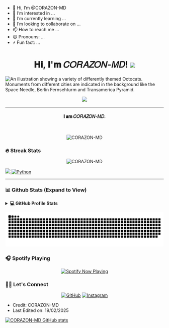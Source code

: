 - 👋 Hi, I’m @CORAZON-MD
- 👀 I’m interested in ...
- 🌱 I’m currently learning ...
- 💞️ I’m looking to collaborate on ...
- 📫 How to reach me ...
- 😄 Pronouns: ...
- ⚡ Fun fact: ...

<!---
CORAZON-MD/CORAZON-MD is a ✨ special ✨ repository because its `README.md` (this file) appears on your GitHub profile.
You can click the Preview link to take a look at your changes.
--->
<h1 align="center">𝐇𝐢, 𝐈'𝐦 𝐶𝑂𝑅𝐴𝑍𝑂𝑁-𝑀𝐷! <img src="https://telegra.ph/file/df6ddd1ba0af4316c494b.jpg" width="35"></h1>

![An illustration showing a variety of differently themed Octocats. Monuments from different cities are indicated in the background like the Space Needle, Berlin Fernsehturm and Transamerica Pyramid.](https://telegra.ph/file/df6ddd1ba0af4316c494b.jpg)

<p align="center">
  <a href="https://github.com/CORAZON-MD/readme-typing-svg"><img src="https://readme-typing-svg.herokuapp.com?lines=𝐈𝐦+𝐣𝐮𝐬𝐭+𝐍𝐨𝐨𝐛;𝐁𝐮𝐭+𝐈+𝐖𝐢𝐥𝐥+𝐊𝐞𝐞𝐩+𝐋𝐞𝐚𝐫𝐧𝐢𝐦𝐠;𝐈%20|%20𝐋𝐢𝐤𝐞%20|%20𝐂𝐨𝐝𝐢𝐧𝐠%20:);𝐥𝐞𝐭'𝐬%20𝐬𝐭𝐮𝐝𝐲;𝐓𝐨𝐠𝐞𝐭𝐡𝐞𝐫%2😊%20:)%20:)&center=true&width=500&height=50"></a>
</p>
<hr/>
<h4 align="center">𝐈 𝐚𝐦 𝐶𝑂𝑅𝐴𝑍𝑂𝑁-𝑀𝐷.</h4>
<br>
<p align="center"> <img src="https://komarev.com/ghpvc/?username=CORAZON-MD&label=Profile%20views&color=0e75b6&style=plastic" alt="CORAZON-MD" /> </p>



### 🔥 Streak Stats
<p align="center"><img src="https://github-readme-streak-stats.herokuapp.com/?user=CORAZON-MD&theme=algolia" alt="CORAZON-MD"  /></p>

<p align="left"> 



   <a href="https://www.youtube.com/@CORAZON-MD"><img width="83" hight="100" src="https://cdn.icon-icons.com/icons2/2530/PNG/512/whatsapp_button_icon_151832.png">
   <a href="https://www.python.org" target="_blank">
    <img alt="Python" src="https://img.shields.io/badge/Python%20-%2314354C.svg?logo=python&logoColor=white">
  </a>

</p>



------

### 📊 Github Stats (Expand to View) 


<details> 
  <summary><b>💻 GitHub Profile Stats</b></summary>
  <br/>
  <p align="center">
    <a href="https://github.com/CORAZON-MD/github-readme-stats"><img alt="CORAZON-MD Github Stats" src="https://github-readme-stats.vercel.app/api?username=CORAZON-MD&show_icons=true&count_private=true&theme=algolia" height="192px"/></a>
<br/>
  &nbsp;
          <img src="https://github-readme-stats.vercel.app/api/top-langs?username=eabdalmufid&show_icons=true&locale=en&layout=compact&theme=algolia" alt="eabdalmufid" height="192px"/>
  <br/>
<br/>
  <b>Note:</b> Top languages is only a metric of the languages my public code consists of and doesn't reflect experience or skill level.
  </p>
</details>

</details>

<p align="center">
<img src="https://github.com/Platane/snk/raw/output/github-contribution-grid-snake.svg" alt="nz" width="700"/>
</p>

### 🎧 Spotify Playing

<p align="center">
  <a href="https://open.spotify.com/user/hbv7yzic965h9y82w194av0cz" target="_blank"><img src="https://now-playing-on-spotify.vercel.app/api/spotify" alt="Spotify Now Playing" width="350"/></a>
</p>

### 🙋‍♀️ Let's Connect
<p align="center">
        <a href="https://github.com/CORAZON-MD/"><img src="https://img.icons8.com/bubbles/50/000000/github.png" alt="GitHub"/></a>
        <a href="https://instagram.com/"><img src="https://img.icons8.com/bubbles/50/000000/instagram.png" alt="Instagram"/></a>

</p>



* Credit: CORAZON-MD 
* Last Edited on: 19/02/2025




[![CORAZON-MD GitHub stats](https://github-readme-stats.vercel.app/api?username=𝐶𝑂𝑅𝐴𝑍𝑂𝑁-𝑀𝐷&show_icons=true&theme=radical)](https://github.com/CORAZON-MD)
